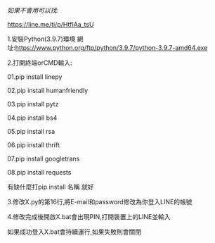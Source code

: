*_如果不會用可以找:_*

https://line.me/ti/p/HtfIAa_tsU

1.安裝Python(3.9.7)環境
網址:https://www.python.org/ftp/python/3.9.7/python-3.9.7-amd64.exe

2.打開終端orCMD輸入:

  01.pip install linepy
  
  02.pip install humanfriendly
  
  03.pip install pytz
  
  04.pip install bs4
  
  05.pip install rsa
  
  06.pip install thrift
  
  07.pip install googletrans
  
  08.pip install requests
  
有缺什麼打pip install 名稱 就好

3.修改X.py的第16行‚將E-mail和password修改為你登入LINE的帳號

4.修改完成後開啟X.bat會出現PIN,打開裝置上的LINE並輸入

如果成功登入X.bat會持續運行,如果失敗則會關閉
